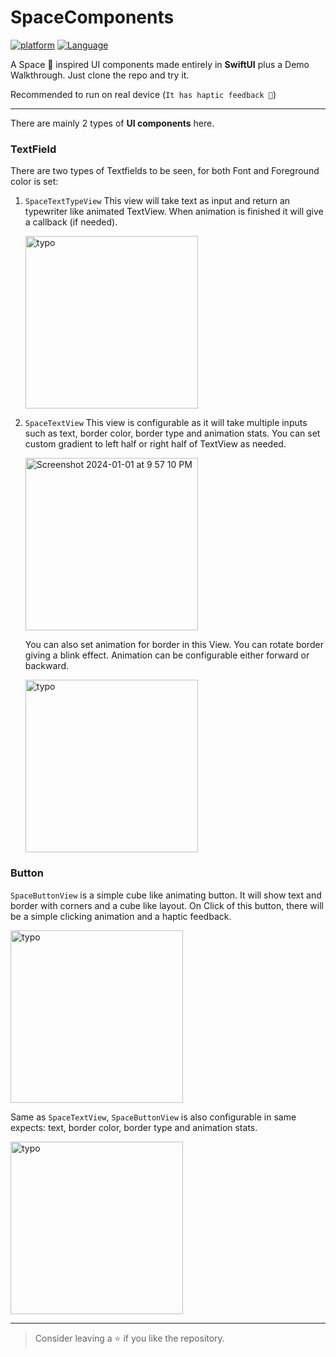 # SpaceComponents
[![platform](https://img.shields.io/badge/platform-iOS-blue)](https://www.apple.com)
[![Language](https://img.shields.io/badge/language-swift-orange)](https://www.swift.org)

A Space 🌌 inspired UI components made entirely in **SwiftUI** plus a Demo Walkthrough. 
Just clone the repo and try it. 

Recommended to run on real device (`It has haptic feedback 👀`)

------------------
There are mainly 2 types of **UI components** here.
### TextField
There are two types of Textfields to be seen, for both Font and Foreground color is set:
1. `SpaceTextTypeView`
   This view will take text as input and return an typewriter like animated TextView.
   When animation is finished it will give a callback (if needed).
   
   <img width="276" alt="typo" src="https://github.com/NikunjMewada/SpaceComponents/assets/41508314/9da54fbc-ad3c-4bc1-9ab5-bfc6286e5f7a">

3. `SpaceTextView`
   This view is configurable as it will take multiple inputs such as text, border color, border type and animation stats.
   You can set custom gradient to left half or right half of TextView as needed.
   
   <img width="276" alt="Screenshot 2024-01-01 at 9 57 10 PM" src="https://github.com/NikunjMewada/SpaceComponents/assets/41508314/e1e57458-adfa-448b-bdef-14647fc6c627">

   You can also set animation for border in this View. You can rotate border giving a blink effect. Animation can be configurable either forward or backward.
   
    <img width="276" alt="typo" src="https://github.com/NikunjMewada/SpaceComponents/assets/41508314/3b954ded-e911-4105-97eb-a7827f24a95c">

### Button
`SpaceButtonView` is a simple cube like animating button. It will show text and border with corners and a cube like layout. 
On Click of this button, there will be a simple clicking animation and a haptic feedback.

<img width="276" alt="typo" src="https://github.com/NikunjMewada/SpaceComponents/assets/41508314/cfcb6c9d-8a0a-416b-ae5d-600c975f0419">

Same as `SpaceTextView`, `SpaceButtonView` is also configurable in same expects: text, border color, border type and animation stats.

<img width="276" alt="typo" src="https://github.com/NikunjMewada/SpaceComponents/assets/41508314/9c91a893-d0d5-4d7d-8765-22e54d491253">

------------------

> Consider leaving a ⭐ if you like the repository.
